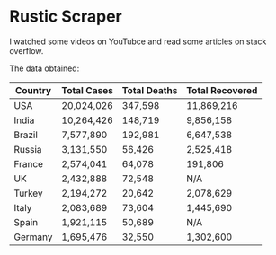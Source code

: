 # Rustic Scraper

I watched some videos on YouTubce and read some articles on stack overflow.

The data obtained:

Country | Total Cases | Total Deaths | Total Recovered
---|---|---|--- 
| USA | 20,024,026 | 347,598 | 11,869,216
| India | 10,264,426 | 148,719 | 9,856,158
| Brazil | 7,577,890 | 192,981 | 6,647,538
| Russia | 3,131,550 | 56,426 | 2,525,418
| France | 2,574,041 | 64,078 | 191,806
| UK | 2,432,888 | 72,548 | N/A
| Turkey | 2,194,272 | 20,642 | 2,078,629
| Italy | 2,083,689 | 73,604 | 1,445,690
| Spain | 1,921,115 | 50,689  | N/A
| Germany | 1,695,476 | 32,550 | 1,302,600
